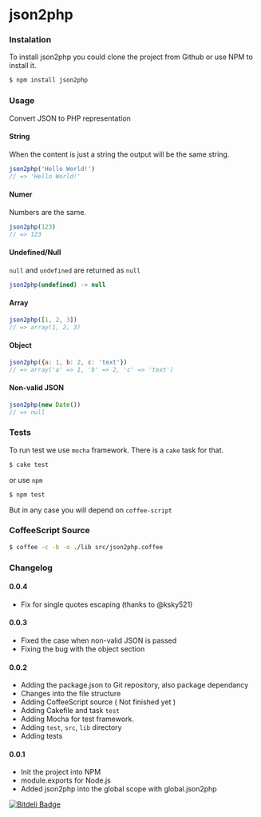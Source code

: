 json2php
========

### Instalation

To install json2php you could clone the project from Github or use NPM to install it.

```bash
$ npm install json2php
```

### Usage

Convert JSON to PHP representation

#### String

When the content is just a string the output will be the same string.

```javascript
json2php('Hello World!')
// => 'Hello World!'
```

#### Numer

Numbers are the same.

```javascript
json2php(123)
// => 123
```

#### Undefined/Null

`null` and `undefined` are returned as `null`

```javascript
json2php(undefined) -> null
```

#### Array

```javascript
json2php([1, 2, 3])
// => array(1, 2, 3)
```

#### Object

```javascript
json2php({a: 1, b: 2, c: 'text'})
// => array('a' => 1, 'b' => 2, 'c' => 'text')
```

#### Non-valid JSON

```javascript
json2php(new Date())
// => null
```


### Tests

To run test we use `mocha` framework. There is a `cake` task for that.

```bash
$ cake test
```

or use `npm`

```bash
$ npm test
```

But in any case you will depend on `coffee-script`

### CoffeeScript Source

```bash
$ coffee -c -b -o ./lib src/json2php.coffee
```
### Changelog

#### 0.0.4
  * Fix for single quotes escaping (thanks to @ksky521)

#### 0.0.3
  * Fixed the case when non-valid JSON is passed
  * Fixing the bug with the object section

#### 0.0.2
  * Adding the package.json to Git repository, also package dependancy
  * Changes into the file structure
  * Adding CoffeeScript source ( Not finished yet )
  * Adding Cakefile and task `test`
  * Adding Mocha for test framework.
  * Adding `test`, `src`, `lib` directory
  * Adding tests

#### 0.0.1
  * Init the project into NPM
  * module.exports for Node.js
  * Added json2php into the global scope with global.json2php


[![Bitdeli Badge](https://d2weczhvl823v0.cloudfront.net/daniel-zahariev/json2php/trend.png)](https://bitdeli.com/free "Bitdeli Badge")

